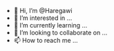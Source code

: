 - 👋 Hi, I’m @Haregawi
- 👀 I’m interested in ...
- 🌱 I’m currently learning ...
- 💞️ I’m looking to collaborate on ...
- 📫 How to reach me ...

<!---
Haregawi/Haregawi is a ✨ special ✨ repository because its `README.md` (this file) appears on your GitHub profile.
You can click the Preview link to take a look at your changes.
--->

